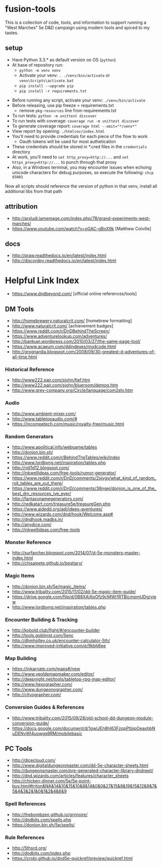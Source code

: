 # fusion-tools
This is a collection of code, tools, and information to support running a "West Marches" 5e D&D campaign using modern tools and spiced to my tastes.

## setup
- Have Python 3.3.* as default version on OS (`python`)
- At base of repository run: 
    + `python -m venv venv`
    + Activate your venv: `. ./venv/bin/activate` or `venv\Scripts\activate.bat`
    + `pip install --upgrade pip`
    + `pip install -r requirements.txt`
<!-- - Use the following shebang: `#!/usr/bin/env python` -->
- Before running any script, activate your venv: `./venv/bin/activate`
- Before releasing, use pip freeze > requirements.txt
    + remove `pkg-resources` line from requirements.txt
- To run tests: `python -m unittest discover`
- To run tests with coverage: `coverage run -m unittest discover`
- To generate coverage report: `coverage html --omit="*/venv*"`
- View report by opening: `./htmlcov/index.html`
- You'll need to provide credentials for each piece of the flow to work
    + Oauth tokens will be used for most authetication
- These credentials should be stored in *.cred files in the `credentials` directory
- At work, you'll need to `set http_proxy=http://...` and `set https_proxy=http://...` to punch through that proxy
- Also, in a Windows terminal, you may encounter issues when echoing unicode characters for debug purposes, so execute the following: `chcp 65001`

Now all scripts should reference the version of python in that venv, install all additional libs from that path

## attribution
- http://arsludi.lamemage.com/index.php/78/grand-experiments-west-marches/
- https://www.youtube.com/watch?v=oGAC-gBoX9k [Matthew Colville]

## docs
- http://praw.readthedocs.io/en/latest/index.html
- http://discordpy.readthedocs.io/en/latest/index.html

# Helpful Link Index
- https://www.dndbeyond.com/ [official online references/tools]
## DM Tools
- http://homebrewery.naturalcrit.com/ [homebrew formatting]
- http://www.naturalcrit.com/ [achievement badges]
- https://www.reddit.com/r/DnDBehindTheScreen/
- https://www.adventurelookup.com/adventures/
- http://bankuei.wordpress.com/2010/03/27/the-same-page-tool/
- https://www.acaeum.com/ddindexes/modcode.html
- http://grognardia.blogspot.com/2008/09/30-greatest-d-adventures-of-all-time.html
### Historical Reference
- http://www222.pair.com/sjohn/fief.htm
- http://www222.pair.com/sjohn/blueroom/demog.htm
- http://www.grey-company.org/Circle/language/com2elv.htm
### Audio
- http://www.ambient-mixer.com/
- http://www.tabletopaudio.com/#
- https://incompetech.com/music/royalty-free/music.html
### Random Generators
- http://www.apolitical.info/webgame/tables
- http://donjon.bin.sh/
- https://www.reddit.com/r/BehindTheTables/wiki/index
- http://www.lordbyng.net/inspiration/tables.php
- http://roll1d12.blogspot.com/
- http://inkwellideas.com/free-tools/rumor-generator/
- https://www.reddit.com/r/DnD/comments/2sjvgy/what_kind_of_random_roll_tables_are_out_there/
- https://www.reddit.com/r/DnD/comments/36ngej/donjon_is_one_of_the_best_dm_resources_ive_ever/
- http://fantasynamegenerators.com/
- http://redkatart.com/treasure5e/treasureGen.php
- https://www.aidedd.org/adj/idees-aventures/
- http://www.wizards.com/dnd/hook/Welcome.asp#
- http://dndhook.madbs.in/
- http://anydice.com/
- http://inkwellideas.com/free-tools
### Monster Reference
- http://surfarcher.blogspot.com/2014/07/d-5e-monsters-master-index.html
- http://chisaipete.github.io/bestiary/
### Magic Items
- http://donjon.bin.sh/5e/magic_items/
- http://www.tribality.com/2015/11/02/dd-5e-magic-item-guide/
- https://drive.google.com/file/d/0B8XAiXpOfz9cMWt1RTBicmpmUDg/view
- http://www.lordbyng.net/inspiration/tables.php
### Encounter Building & Tracking
- http://kobold.club/fight/#/encounter-builder
- http://tools.goblinist.com/5enc
- http://dhmholley.co.uk/encounter-calculator-5th/
- http://www.improved-initiative.com/e/9kbtj6ee
### Map Building
- https://inkarnate.com/maps#/new
- http://www.yeoldemapmaker.com/editor/
- http://deepnight.net/tools/tabletop-rpg-map-editor/
- http://www.hexographer.com/
- http://www.dungeonographer.com/
- http://cityographer.com/
### Conversion Guides & References
- http://www.tribality.com/2015/09/28/old-school-dd-dungeon-module-conversion-guide/
- https://docs.google.com/document/d/1gwlJEh8hI63FzppPtbjpOeaxhbNuDENvWl4uowgq9RM/mobilebasic
## PC Tools
- http://dicecloud.com/
- http://www.digitaldungeonmaster.com/dd-5e-character-sheets.html
- http://dungeonsmaster.com/pre-generated-character-library-dndnext/
- http://dnd.wizards.com/articles/features/character_sheets
- http://chicken-dinner.com/5e/5e-point-buy.html#triton&NA&14&10&15&10&8&14&0&0&27&15&8&19&15&12&9&7&5&4&3&2&1&0&1&2&4&6&9
### Spell References
- http://thebombzen.github.io/grimoire/
- http://dndbits.com/spells.php
- https://donjon.bin.sh/5e/spells/
### Rule References
- http://5thsrd.org/
- http://dndbits.com/index.php
- https://crobi.github.io/dnd5e-quickref/preview/quickref.html
